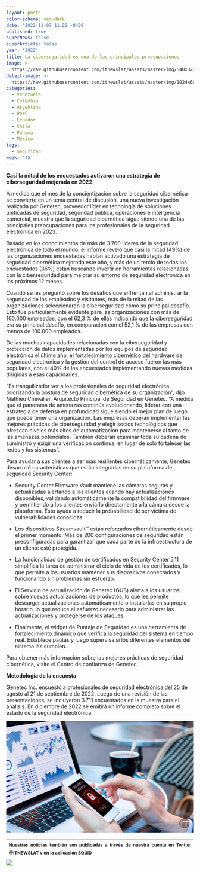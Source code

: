```yaml
---
layout: posts
color-schema: red-dark
date: '2022-11-07 11:22 -0400'
published: true
superNews: false
superArticle: false
year: '2022'
title: La ciberseguridad es una de las principales preocupaciones
image: >-
  https://raw.githubusercontent.com/itnewslat/assets/master/img/540x320/ciberseguridad-empresarial-p.jpg
detail-image: >-
  https://raw.githubusercontent.com/itnewslat/assets/master/img/1024x680/ciberseguridad-empresarial-g.jpg
categories:
  - Venezuela
  - Colombia
  - Argentina
  - Perú
  - Ecuador
  - Chile
  - Panama
  - Mexico
tags:
  - Seguridad
week: '45'
---
```

**Casi la mitad de los encuestados activaron una estrategia de ciberseguridad mejorada en 2022.**

A medida que el mes de la concientización sobre la seguridad cibernética se convierte en un tema central de discusión, una nueva investigación realizada por Genetec, proveedor líder en tecnología de soluciones unificadas de seguridad, seguridad pública, operaciones e inteligencia comercial, muestra que la seguridad cibernética sigue siendo una de las principales preocupaciones para los profesionales de la seguridad electrónica en 2023.

Basado en los conocimientos de más de 3.700 líderes de la seguridad electrónica de todo el mundo, el informe reveló que casi la mitad (49%) de las organizaciones encuestadas habían activado una estrategia de seguridad cibernética mejorada este año, y más de un tercio de todos los encuestados (36%) están buscando invertir en herramientas relacionadas con la ciberseguridad para mejorar su entorno de seguridad electrónica en los próximos 12 meses.

Cuando se les preguntó sobre los desafíos que enfrentan al administrar la seguridad de los empleados y visitantes, más de la mitad de las organizaciones seleccionaron la ciberseguridad como su principal desafío. Esto fue particularmente evidente para las organizaciones con más de 100.000 empleados, con el 62,3 % de ellas indicando que la ciberseguridad era su principal desafío, en comparación con el 52,1 % de las empresas con menos de 100.000 empleados.

De las muchas capacidades relacionadas con la ciberseguridad y protección de datos implementadas por los equipos de seguridad electrónica el último año, el fortalecimiento cibernético del hardware de seguridad electrónica y la gestión del control de acceso fueron las más populares, con el 40% de los encuestados implementando nuevas medidas dirigidas a esas capacidades.

“Es tranquilizador ver a los profesionales de seguridad electrónica priorizando la postura de seguridad cibernética de su organización”, dijo Mathieu Chevalier, Arquitecto Principal de Seguridad en Genetec. “A medida que el panorama de amenazas continúa evolucionando, liderar con una estrategia de defensa en profundidad sigue siendo el mejor plan de juego que puede tener una organización. Las empresas deberán implementar las mejores prácticas de ciberseguridad y elegir socios tecnológicos que ofrezcan niveles más altos de automatización para mantenerse al tanto de las amenazas potenciales. También deberán examinar toda su cadena de suministro y exigir una verificación continua, en lugar de solo fortalecer las redes y los sistemas”.

Para ayudar a sus clientes a ser más resilientes cibernéticamente, Genetec desarrolló características que están integradas en su plataforma de seguridad Security Center:

- Security Center Firmware Vault mantiene las cámaras seguras y actualizadas alertando a los clientes cuando hay actualizaciones disponibles, validando automáticamente la compatibilidad del firmware y permitiendo a los clientes enviarlo directamente a la cámara desde la plataforma. Esto ayuda a reducir la probabilidad de ser víctima de vulnerabilidades conocidas.

- Los dispositivos Streamvault™ están reforzados cibernéticamente desde el primer momento. Más de 200 configuraciones de seguridad están preconfiguradas para garantizar que cada parte de la infraestructura de un cliente esté protegida.

- La funcionalidad de gestión de certificados en Security Center 5.11 simplifica la tarea de administrar el ciclo de vida de los certificados, lo que permite a los usuarios mantener sus dispositivos conectados y funcionando sin problemas sin esfuerzo.

- El Servicio de actualización de Genetec (GUS) alerta a los usuarios sobre nuevas actualizaciones de productos, lo que les permite descargar actualizaciones automáticamente o instalarlas en su propio horario, lo que reduce el esfuerzo necesario para administrar las actualizaciones y protegerse de los ataques.

- Finalmente, el widget de Puntaje de Seguridad es una herramienta de fortalecimiento dinámico que verifica la seguridad del sistema en tiempo real. Establece pautas y luego supervisa si los diferentes elementos del sistema las cumplen.

Para obtener más información sobre las mejores prácticas de seguridad cibernética, visite el Centro de confianza de Genetec.

**Metodología de la encuesta**

Genetec Inc. encuestó a profesionales de seguridad electrónica del 25 de agosto al 21 de septiembre de 2022. Luego de una revisión de las presentaciones, se incluyeron 3.711 encuestados en la muestra para el análisis. En diciembre de 2022 se emitirá un informe completo sobre el estado de la seguridad electrónica.

![](https://raw.githubusercontent.com/itnewslat/assets/master/img/540x320/ciberseguridad-empresarial-p.jpg)

<table style="height: 42px;" width="569">
<tbody>
<tr>
<td style="text-align: justify;"><sub><strong>Nuestras noticias también son publicadas a través de nuestra cuenta en Twitter <a href="https://twitter.com/itnewslat?lang=es">@ITNEWSLAT</a> y en la aplicación <a href="https://squidapp.co/en/">SQUID</a></strong></sub></td>
</tr>
</tbody>
</table>

<img src="https://tracker.metricool.com/c3po.jpg?hash=56f88a41e39ab42c063cc51676587a04"/>
